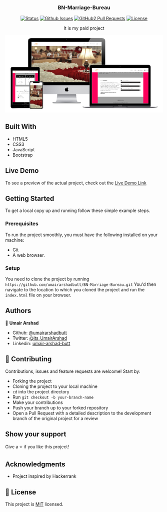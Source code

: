 

<h3 align="center">BN-Marriage-Bureau</h3>

<div align="center">

[![Status](https://img.shields.io/badge/status-active-success.svg)](https://github.com/umairarshadbutt/BN-Marriage-Bureau)
[![Github Issues](https://img.shields.io/badge/GitHub-Issues-orange)](https://github.com/umairarshadbutt/BN-Marriage-Bureau/issues)
[![GitHub2 Pull Requests](https://img.shields.io/badge/GitHub-Pull%20Requests-blue)](https://github.com/umairarshadbutt/BN-Marriage-Bureau/pulls)
[![License](https://img.shields.io/badge/license-MIT-blue.svg)](/LICENSE)
</div>
<p align="center">It is my paid project </p>


![screenshot](assets/screen-shot.png)

## Built With

- HTML5
- CSS3
- JavaScript
- Bootstrap

## Live Demo

To see a preview of the actual project, check out the [Live Demo Link](https://umairarshad.me/projects/BN-Marriage-Bureau/index.html)



## Getting Started

To get a local copy up and running follow these simple example steps.

### Prerequisites
To run the project smoothly, you must have the following installed on your machine:

- Git
- A web browser.

### Setup
You need to clone the project by running `https://github.com/umairarshadbutt/BN-Marriage-Bureau.git` You'd then navigate to the location to which you cloned the project and run the `index.html` file on your browser.

## Authors

👤 **Umair Arshad**

- Github: [@umairarshadbutt](https://github.com/umairarshadbutt)
- Twitter: [@its_UmairArshad](https://twitter.com/its_UmairArshad)
- Linkedin: [umair-arshad-butt](https://www.linkedin.com/in/umair-arshad-butt/)

## 🤝 Contributing

Contributions, issues and feature requests are welcome! Start by:

- Forking the project
- Cloning the project to your local machine
- `cd` into the project directory
- Run `git checkout -b your-branch-name`
- Make your contributions
- Push your branch up to your forked repository
- Open a Pull Request with a detailed description to the development branch of the original project for a review


## Show your support

Give a ⭐️ if you like this project!

## Acknowledgments

- Project inspired by Hackerrank


## 📝 License

This project is [MIT](LICENSE) licensed.
